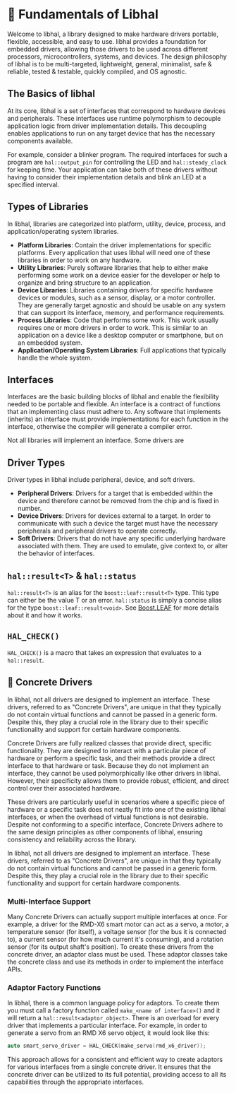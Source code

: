 # 🧱 Fundamentals of Libhal

Welcome to libhal, a library designed to make hardware drivers portable,
flexible, accessible, and easy to use. libhal provides a foundation for embedded
drivers, allowing those drivers to be used across different processors,
microcontrollers, systems, and devices. The design philosophy of libhal is to be
multi-targeted, lightweight, general, minimalist, safe & reliable, tested &
testable, quickly compiled, and OS agnostic.

## The Basics of libhal

At its core, libhal is a set of interfaces that correspond to hardware devices
and peripherals. These interfaces use runtime polymorphism to decouple
application logic from driver implementation details. This decoupling enables
applications to run on any target device that has the necessary components
available.

For example, consider a blinker program. The required interfaces for such a
program are `hal::output_pin` for controlling the LED and `hal::steady_clock`
for keeping time. Your application can take both of these drivers without having
to consider their implementation details and blink an LED at a specified
interval.

## Types of Libraries

In libhal, libraries are categorized into platform, utility, device, process,
and application/operating system libraries.

- **Platform Libraries**: Contain the driver implementations for specific
  platforms. Every application that uses libhal will need one of these libraries
  in order to work on any hardware.
- **Utility Libraries**: Purely software libraries that help to either make
  performing some work on a device easier for the developer or help to organize
  and bring structure to an application.
- **Device Libraries**: Libraries containing drivers for specific hardware
  devices or modules, such as a sensor, display, or a motor controller. They are
  generally target agnostic and should be usable on any system that can support
  its interface, memory, and performance requirements.
- **Process Libraries**: Code that performs some work. This work usually
  requires one or more drivers in order to work. This is similar to an
  application on a device like a desktop computer or smartphone, but on an
  embedded system.
- **Application/Operating System Libraries**: Full applications that typically
  handle the whole system.

## Interfaces

Interfaces are the basic building blocks of libhal and enable the flexibility
needed to be portable and flexible. An interface is a contract of functions that
an implementing class must adhere to. Any software that implements (inherits) an
interface must provide implementations for each function in the interface,
otherwise the compiler will generate a compiler error.

Not all libraries will implement an interface. Some drivers are

## Driver Types

Driver types in libhal include peripheral, device, and soft drivers.

- **Peripheral Drivers**: Drivers for a target that is embedded within the
  device and therefore cannot be removed from the chip and is fixed in number.
- **Device Drivers**: Drivers for devices external to a target. In order to
  communicate with such a device the target must have the necessary peripherals
  and peripheral drivers to operate correctly.
- **Soft Drivers**: Drivers that do not have any specific underlying hardware
  associated with them. They are used to emulate, give context to, or alter the
  behavior of interfaces.

## `hal::result<T>` & `hal::status`

`hal::result<T>` is an alias for the `boost::leaf::result<T>` type. This type
can either be the value T or an error. `hal::status` is simply a concise alias
for the type `boost::leaf::result<void>`. See
[Boost.LEAF](https://boostorg.github.io/leaf/) for more details about it and
how it works.

## `HAL_CHECK()`

`HAL_CHECK()` is a macro that takes an expression that evaluates to a
`hal::result`.

## 🧱 Concrete Drivers

In libhal, not all drivers are designed to implement an interface. These
drivers, referred to as "Concrete Drivers", are unique in that they typically do
not contain virtual functions and cannot be passed in a generic form. Despite
this, they play a crucial role in the library due to their specific
functionality and support for certain hardware components.

Concrete Drivers are fully realized classes that provide direct, specific
functionality. They are designed to interact with a particular piece of hardware
or perform a specific task, and their methods provide a direct interface to that
hardware or task. Because they do not implement an interface, they cannot be
used polymorphically like other drivers in libhal. However, their specificity
allows them to provide robust, efficient, and direct control over their
associated hardware.

These drivers are particularly useful in scenarios where a specific piece of
hardware or a specific task does not neatly fit into one of the existing libhal
interfaces, or when the overhead of virtual functions is not desirable. Despite
not conforming to a specific interface, Concrete Drivers adhere to the same
design principles as other components of libhal, ensuring consistency and
reliability across the library.

In libhal, not all drivers are designed to implement an interface. These
drivers, referred to as "Concrete Drivers", are unique in that they typically do
not contain virtual functions and cannot be passed in a generic form. Despite
this, they play a crucial role in the library due to their specific
functionality and support for certain hardware components.

### Multi-Interface Support

Many Concrete Drivers can actually support multiple interfaces at once. For
example, a driver for the RMD-X6 smart motor can act as a servo, a motor, a
temperature sensor (for itself), a voltage sensor (for the bus it is connected
to), a current sensor (for how much current it's consuming), and a rotation
sensor (for its output shaft's position). To create these drivers from the
concrete driver, an adaptor class must be used. These adaptor classes take the
concrete class and use its methods in order to implement the interface APIs.

### Adaptor Factory Functions

In libhal, there is a common language policy for adaptors. To create them you
must call a factory function called `make_<name of interface>()` and it will
return a `hal::result<adaptor_object>`. There is an overload for every driver
that implements a particular interface. For example, in order to generate a
servo from an RMD X6 servo object, it would look like this:

```C++
auto smart_servo_driver = HAL_CHECK(make_servo(rmd_x6_driver));
```

This approach allows for a consistent and efficient way to create adaptors for
various interfaces from a single concrete driver. It ensures that the concrete
driver can be utilized to its full potential, providing access to all its
capabilities through the appropriate interfaces.
